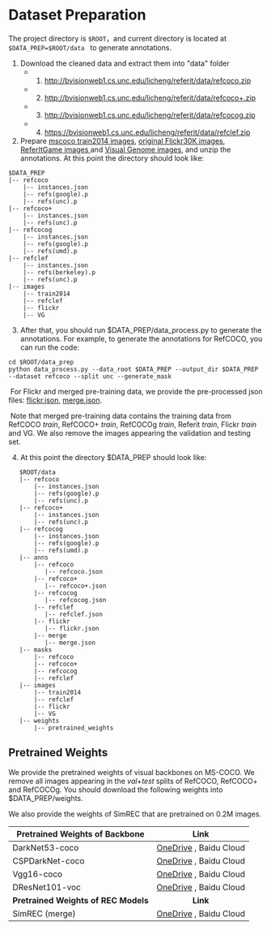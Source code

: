 # Dataset Preparation

The project directory is ``$ROOT``，and current directory is located at ``$DATA_PREP=$ROOT/data ``  to generate annotations.

1. Download the cleaned data and extract them into "data" folder
   - 1) http://bvisionweb1.cs.unc.edu/licheng/referit/data/refcoco.zip
   - 2) http://bvisionweb1.cs.unc.edu/licheng/referit/data/refcoco+.zip 
   - 3) http://bvisionweb1.cs.unc.edu/licheng/referit/data/refcocog.zip 
   - 4) https://bvisionweb1.cs.unc.edu/licheng/referit/data/refclef.zip
1. Prepare [mscoco train2014 images](https://pjreddie.com/projects/coco-mirror),  [original Flickr30K images](http://shannon.cs.illinois.edu/DenotationGraph/), [ReferItGame images ](https://drive.google.com/file/d/1R6Tm7tQTHCil6A_eOhjudK3rgaBxkD2t/view?usp=sharing)and [Visual Genome images](http://visualgenome.org/api/v0/api_home.html), and unzip the annotations. At this point the directory should look like:
```
$DATA_PREP
|-- refcoco
    |-- instances.json
    |-- refs(google).p
    |-- refs(unc).p
|-- refcoco+
    |-- instances.json
    |-- refs(unc).p
|-- refcocog
    |-- instances.json
    |-- refs(google).p
    |-- refs(umd).p
|-- refclef
    |-- instances.json
    |-- refs(berkeley).p
    |-- refs(unc).p
|-- images
    |-- train2014
    |-- refclef
    |-- flickr
    |-- VG   
```
3. After that, you should run $DATA_PREP/data_process.py to generate the annotations. For example, to generate the annotations for RefCOCO,  you can run the code:

```
cd $ROOT/data_prep
python data_process.py --data_root $DATA_PREP --output_dir $DATA_PREP --dataset refcoco --split unc --generate_mask
```
​	For Flickr and merged pre-training data, we provide the pre-processed json files: [flickr.json](https://1drv.ms/u/s!AmrFUyZ_lDVGim3OYlbaTGP7hzZV?e=rhFf29), [merge.json](https://1drv.ms/u/s!AmrFUyZ_lDVGim7ufJ41Z0anf0A4?e=vraV1O).

​	Note that merged pre-training data contains the training data from RefCOCO *train*,  RefCOCO+ *train*, RefCOCOg  *train*, Referit *train*, Flickr *train* and VG. We also remove the images appearing the validation and testing set.

4. At this point the directory  $DATA_PREP should look like: 
```
   $ROOT/data
   |-- refcoco
       |-- instances.json
       |-- refs(google).p
       |-- refs(unc).p
   |-- refcoco+
       |-- instances.json
       |-- refs(unc).p
   |-- refcocog
       |-- instances.json
       |-- refs(google).p
       |-- refs(umd).p
   |-- anns
       |-- refcoco
          |-- refcoco.json
       |-- refcoco+
          |-- refcoco+.json
       |-- refcocog
          |-- refcocog.json
       |-- refclef
          |-- refclef.json
       |-- flickr
          |-- flickr.json
       |-- merge
          |-- merge.json
   |-- masks
       |-- refcoco
       |-- refcoco+
       |-- refcocog
       |-- refclef
   |-- images
       |-- train2014
       |-- refclef
       |-- flickr
       |-- VG       
   |-- weights
       |-- pretrained_weights
```
## Pretrained Weights

We provide the pretrained weights of visual backbones on MS-COCO. We remove all images appearing in the *val+test* splits of RefCOCO, RefCOCO+ and RefCOCOg. You should download the following weights into $DATA_PREP/weights.

We also provide the weights of SimREC that are pretrained on 0.2M images.

| Pretrained Weights of Backbone       |                             Link                             |
| ------------------------------------ | :----------------------------------------------------------: |
| DarkNet53-coco                       | [OneDrive](https://1drv.ms/u/s!AmrFUyZ_lDVGinNMjv1ST758T4lj?e=UqumPe) , Baidu Cloud |
| CSPDarkNet-coco                      | [OneDrive](https://1drv.ms/u/s!AmrFUyZ_lDVGinF-8LK_9tzqArs9?e=vvADN9) , Baidu Cloud |
| Vgg16-coco                           | [OneDrive](https://1drv.ms/u/s!AmrFUyZ_lDVGinDBG42mcf3E5Rhg?e=T4qVqu) , Baidu Cloud |
| DResNet101-voc                       | [OneDrive](https://1drv.ms/u/s!AmrFUyZ_lDVGinK9ZJI1D-kvUWh8?e=0B2F5t) , Baidu Cloud |
| **Pretrained Weights of REC Models** |                           **Link**                           |
| SimREC (merge)                       | [OneDrive](https://1drv.ms/u/s!AmrFUyZ_lDVGinTJlKFvD_Alg-r8?e=5woU7Y) , Baidu Cloud |

